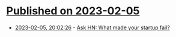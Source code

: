 # [Published on 2023-02-05](index.md)

* [2023-02-05, 20:02:26](https://news.ycombinator.com/item?id=34668624) - [Ask HN: What made your startup fail?](https://news.ycombinator.com/item?id=34668624)
